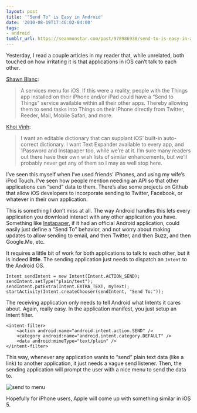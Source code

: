 ```yaml
---
layout: post
title: '"Send To" is Easy in Android'
date: '2010-08-19T17:46:02-04:00'
tags:
- android
tumblr_url: https://seanmonstar.com/post/978986938/send-to-is-easy-in-android
---
```

Yesterday, I read a couple articles in my reader that, while unrelated, both touched on how irritating it is that applications in iOS can’t talk to each other.

[Shawn Blanc](http://shawnblanc.net/2010/08/ttttask/):

> A services menu for iOS. If this were a reality, people with the Things app installed on their iPhone and/or iPad could have a “Send to Things” service available within all their other apps. Thereby allowing them to send tasks into Things on their iPhone directly from Twitter, Reeder, Mail, Mobile Safari, and more.

[Khoi Vinh](http://www.subtraction.com/2010/08/18/ipad-gripe-session):

> I want an editable dictionary that can supplant iOS’ built-in auto-correct dictionary. I want Text Expander available to every app, and 1Password and Instapaper too, while we’re at it. I’m sure many readers out there have their own wish lists of similar enhancements, but we’ll probably never get any of them so I may as well stop here.

I’ve seen this myself when I’ve used friends’ iPhones, and using my wife’s iPod Touch. I’ve seen how people mention needing an API so that other applications can “send” data to them. There’s also some projects on Github that allow iOS developers to incorporate sending to Twitter, Facebook, or whatever in their own application.

This is something I don’t miss at all. The way Android handles this lets every application you download interact with any other application you have. Something like [Instapaper](http://instapaper.com), if it had an official Android application, could easily just define a “Send To” behavior, and not worry about making updates to allow sending to email, and then Twitter, and then Buzz, and then Google.Me, etc.

It requires a little bit of work for both applications to talk to each other, but it is indeed **little**. The sending application just needs to dispatch an `Intent` to the Android OS.

    Intent sendIntent = new Intent(Intent.ACTION_SEND);
    sendIntent.setType("plain/text");
    sendIntent.putExtra(Intent.EXTRA_TEXT, myText);
    startActivity(Intent.createChooser(sendIntent, "Send To:"));

The receiving application only needs to tell Android what Intents it cares about. Again, really easy. In the application manifest, you just setup an Intent filter.

    <intent-filter>
        <action android:name="android.intent.action.SEND" />
        <category android:name="android.intent.category.DEFAULT" />
        <data android:mimeType="text/plain" />
    </intent-filter>

This way, whenever any application wants to “send” plain text data (like a link) to another application, it just needs a vague send listener. Then, the sending application will prompt the user with a nice menu to send the data to.

![send to menu](https://64.media.tumblr.com/tumblr_l7f5o5tHYV1qzek7l.jpg)

Hopefully for iPhone users, Apple will come up with something similar in iOS 5.

